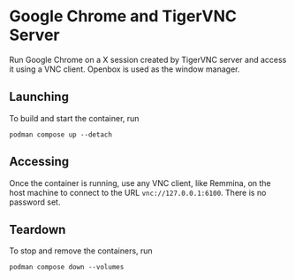 # Google Chrome and TigerVNC Server

Run Google Chrome on a X session created by TigerVNC server and access it using a VNC client. Openbox is used as the window manager.

## Launching

To build and start the container, run

```shell
podman compose up --detach
```

## Accessing

Once the container is running, use any VNC client, like Remmina, on the host machine to connect to the URL `vnc://127.0.0.1:6100`. There is no password set.

## Teardown

To stop and remove the containers, run

```shell
podman compose down --volumes
```
